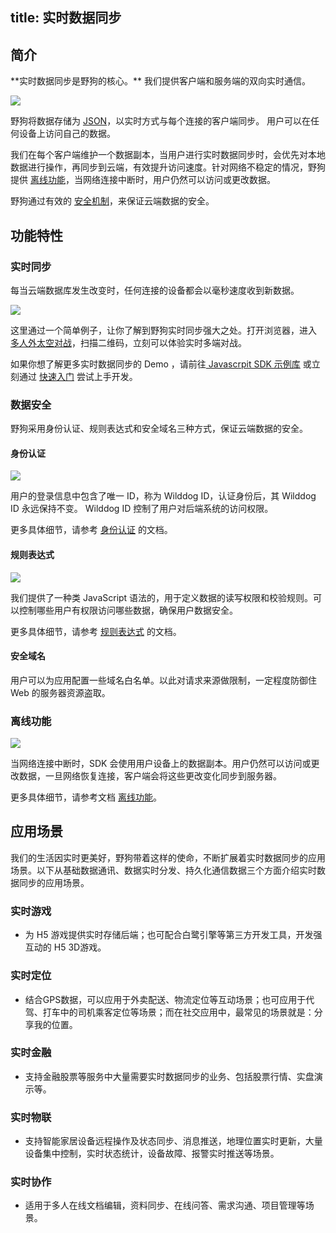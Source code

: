 title: 实时数据同步
---
<h2 id='简介' class="article-heading top-heading">简介</h2>
**实时数据同步是野狗的核心。** 我们提供客户端和服务端的双向实时通信。

![](/images/introduction.png)


野狗将数据存储为 [JSON](http://json.org/)，以实时方式与每个连接的客户端同步。 用户可以在任何设备上访问自己的数据。

我们在每个客户端维护一个数据副本，当用户进行实时数据同步时，会优先对本地数据进行操作，再同步到云端，有效提升访问速度。针对网络不稳定的情况，野狗提供 [离线功能](/overview/sync.html#离线功能)，当网络连接中断时，用户仍然可以访问或更改数据。

野狗通过有效的 [安全机制](/overview/sync.html#数据安全)，来保证云端数据的安全。


## 功能特性

### 实时同步
每当云端数据库发生改变时，任何连接的设备都会以毫秒速度收到新数据。

![](/images/starwar.png)

这里通过一个简单例子，让你了解到野狗实时同步强大之处。打开浏览器，进入 [多人外太空对战](https://www.wilddog.com/examples/game#)，扫描二维码，立刻可以体验实时多端对战。

如果你想了解更多实时数据同步的 Demo ，请前往[ Javascrpit SDK 示例库](https://www.wilddog.com/download/download-js-source) 或立刻通过 [快速入门](/quickstart/sync/web.html) 尝试上手开发。



### 数据安全
野狗采用身份认证、规则表达式和安全域名三种方式，保证云端数据的安全。

#### 身份认证

![](/images/wilddogid.png)

用户的登录信息中包含了唯一 ID，称为 Wilddog ID，认证身份后，其 Wilddog ID 永远保持不变。 Wilddog ID 控制了用户对后端系统的访问权限。

更多具体细节，请参考 [身份认证](/overview/auth.html) 的文档。


#### 规则表达式

![](/images/rules.png)

我们提供了一种类 JavaScript 语法的，用于定义数据的读写权限和校验规则。可以控制哪些用户有权限访问哪些数据，确保用户数据安全。
 
更多具体细节，请参考 [规则表达式](/guide/sync/rules/introduce.html) 的文档。
  
#### 安全域名

用户可以为应用配置一些域名白名单。以此对请求来源做限制，一定程度防御住 Web 的服务器资源盗取。

### 离线功能

![](/images/nowifi.png)

当网络连接中断时，SDK 会使用用户设备上的数据副本。用户仍然可以访问或更改数据，一旦网络恢复连接，客户端会将这些更改变化同步到服务器。

更多具体细节，请参考文档 [离线功能](/guide/sync/web/offline-capabilities.html)。


## 应用场景
我们的生活因实时更美好，野狗带着这样的使命，不断扩展着实时数据同步的应用场景。以下从基础数据通讯、数据实时分发、持久化通信数据三个方面介绍实时数据同步的应用场景。


### 实时游戏
- 为 H5 游戏提供实时存储后端；也可配合白鹭引擎等第三方开发工具，开发强互动的 H5 3D游戏。

### 实时定位

- 结合GPS数据，可以应用于外卖配送、物流定位等互动场景；也可应用于代驾、打车中的司机乘客定位等场景；而在社交应用中，最常见的场景就是：分享我的位置。


### 实时金融

- 支持金融股票等服务中大量需要实时数据同步的业务、包括股票行情、实盘演示等。


### 实时物联
- 支持智能家居设备远程操作及状态同步、消息推送，地理位置实时更新，大量设备集中控制，实时状态统计，设备故障、报警实时推送等场景。

### 实时协作
- 适用于多人在线文档编辑，资料同步、在线问答、需求沟通、项目管理等场景。




